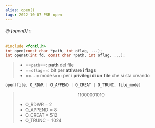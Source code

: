 ```yaml
---
alias: open()
tags: 2022-10-07 PSR open
---
```


###### @ [open()] ::
```c
#include <fcntl.h>
int open(const char *path, int oflag, ...);
int openat(int fd, const char *path, int oflag, ...);
```
> - ==`path`==: **path** del file
> - ==`oflag`==: bit per **attivare i flags**
> - ==... = modes==: per i **privilegi di un file** che si sta creando
```c
open(file, O_RDWR | O_APPEND | O_CREAT | O_TRUNC, file_mode)
```
> $$11000001010$$
> - O_RDWR = 2
> - O_APPEND = 8
> - O_CREAT = 512
> - O_TRUNC = 1024
<!--ID: 1671892602049-->
